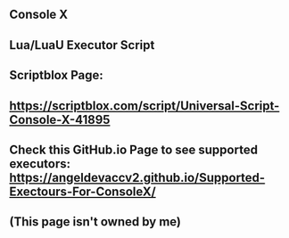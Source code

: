 Console X
-
Lua/LuaU Executor Script
-
Scriptblox Page:
-
https://scriptblox.com/script/Universal-Script-Console-X-41895
-
Check this GitHub.io Page to see supported executors: 
https://angeldevaccv2.github.io/Supported-Exectours-For-ConsoleX/
-
(This page isn't owned by me) 
-
